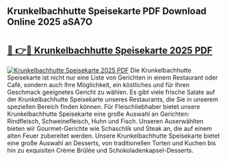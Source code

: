 ## Krunkelbachhutte Speisekarte PDF Download Online 2025 aSA7O

# <h2><a href="http://gc928kx.nevu.top/?p=Krunkelbachhutte+Speisekarte">🔗 👉🔴 Krunkelbachhutte Speisekarte 2025 PDF</a></h2>

[![Krunkelbachhutte Speisekarte 2025 PDF](https://i.imgur.com/dBaPXMq.png)](http://gc928kx.nevu.top/?p=Krunkelbachhutte+Speisekarte)
Die Krunkelbachhutte Speisekarte ist nicht nur eine Liste von Gerichten in einem Restaurant oder Café, sondern auch Ihre Möglichkeit, ein köstliches und für Ihren Geschmack geeignetes Gericht zu wählen. Es gibt viele frische Salate auf der Krunkelbachhutte Speisekarte unseres Restaurants, die Sie in unserem speziellen Bereich finden können. Für Fleischliebhaber bietet unsere Krunkelbachhutte Speisekarte eine große Auswahl an Gerichten: Rindfleisch, Schweinefleisch, Huhn und Fisch. Unseren Auserwählten bieten wir Gourmet-Gerichte wie Schaschlik und Steak an, die auf einem alten Feuer zubereitet werden. Unsere Krunkelbachhutte Speisekarte bietet eine große Auswahl an Desserts, von traditionellen Torten und Kuchen bis hin zu exquisiten Crème Brûlée und Schokoladenkapsel-Desserts.
